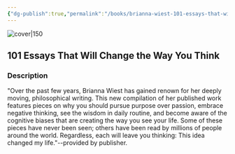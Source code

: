 ```yaml
---
{"dg-publish":true,"permalink":"/books/brianna-wiest-101-essays-that-will-change-the-way-you-think/","title":"\"101 Essays That Will Change the Way You Think\"","tags":["essay","non-fiction","philosophy"]}
---
```




![cover|150](http://books.google.com/books/content?id=Qt1ZvgAACAAJ&printsec=frontcover&img=1&zoom=1&source=gbs_api)

## 101 Essays That Will Change the Way You Think

### Description

"Over the past few years, Brianna Wiest has gained renown for her deeply moving, philosophical writing. This new compilation of her published work features pieces on why you should pursue purpose over passion, embrace negative thinking, see the wisdom in daily routine, and become aware of the cognitive biases that are creating the way you see your life. Some of these pieces have never been seen; others have been read by millions of people around the world. Regardless, each will leave you thinking: This idea changed my life."--provided by publisher.
```